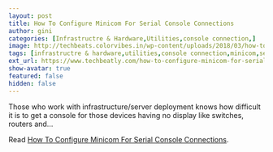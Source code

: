 ```yaml
---
layout: post
title: How To Configure Minicom For Serial Console Connections
author: gini
categories: [Infrastructre & Hardware,Utilities,console connection,]
image: http://techbeats.colorvibes.in/wp-content/uploads/2018/03/how-to-configure-minicom-for-serial-console-connections.png
tags: [infrastructre & hardware,utilities,console connection,minicom,serial connection,utilities,]
ext_url: https://www.techbeatly.com/how-to-configure-minicom-for-serial-console-connections/
show-avatar: true
featured: false
hidden: false
---
```


Those who work with infrastructure/server deployment knows how difficult it is to get a console for those devices having no display like switches, routers and&#46;&#46;&#46;

Read [How To Configure Minicom For Serial Console Connections](https://www.techbeatly.com/how-to-configure-minicom-for-serial-console-connections/).
